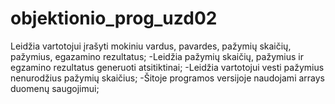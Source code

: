 # objektionio_prog_uzd02

Leidžia vartotojui įrašyti mokiniu vardus, pavardes, pažymių skaičių, pažymius, egazamino rezultatus;
-Leidžia pažymių skaičių, pažymius ir egzamino rezultatus generuoti atsitiktinai;
-Leidžia vartotojui vesti pažymius nenurodžius pažymių skaičius;
-Šitoje programos versijoje naudojami arrays duomenų saugojimui;
